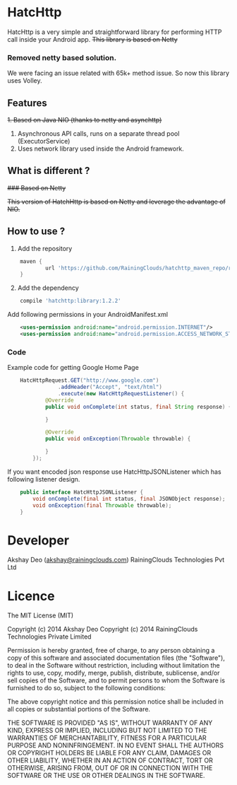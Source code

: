 # HatcHttp

HatcHttp is a very simple and straightforward library for performing HTTP call inside your
Android app. ~~This library is based on Netty~~

### Removed netty based solution.

We were facing an issue related with 65k+ method issue. So now this library uses Volley.
 
## Features

~~1. Based on Java NIO (thanks to netty and asynchttp)~~

1. Asynchronous API calls, runs on a separate thread pool (ExecutorService)
2. Uses network library used inside the Android framework.

## What is different ?

~~### Based on Netty~~

~~This version of HatchHttp is based on Netty and leverage the advantage of NIO.~~

## How to use ?

1. Add the repository
```gradle
    maven {
            url 'https://github.com/RainingClouds/hatchttp_maven_repo/raw/master/'
    }
```
2. Add the dependency
```gradle
    compile 'hatchttp:library:1.2.2'
```
Add following permissions in your AndroidManifest.xml
```xml
    <uses-permission android:name="android.permission.INTERNET"/>
    <uses-permission android:name="android.permission.ACCESS_NETWORK_STATE"/>
```
 
### Code
Example code for getting Google Home Page
```java
    HatcHttpRequest.GET("http://www.google.com")
                .addHeader("Accept", "text/html")
                .execute(new HatcHttpRequestListener() {
            @Override
            public void onComplete(int status, final String response) {

            }

            @Override
            public void onException(Throwable throwable) {

            }
        });
```

If you want encoded json response use HatcHttpJSONListener which has following listener design.
```java
    public interface HatcHttpJSONListener {
        void onComplete(final int status, final JSONObject response);
        void onException(final Throwable throwable);
    }
```


# Developer

Akshay Deo (akshay@rainingclouds.com)
RainingClouds Technologies Pvt Ltd

# Licence 

The MIT License (MIT)

Copyright (c) 2014 Akshay Deo
Copyright (c) 2014 RainingClouds Technologies Private Limited

Permission is hereby granted, free of charge, to any person obtaining a copy of this software and associated documentation files (the "Software"), to deal in the Software without restriction, including without limitation the rights to use, copy, modify, merge, publish, distribute, sublicense, and/or sell copies of the Software, and to permit persons to whom the Software is furnished to do so, subject to the following conditions:

The above copyright notice and this permission notice shall be included in all copies or substantial portions of the Software.

THE SOFTWARE IS PROVIDED "AS IS", WITHOUT WARRANTY OF ANY KIND, EXPRESS OR IMPLIED, INCLUDING BUT NOT LIMITED TO THE WARRANTIES OF MERCHANTABILITY, FITNESS FOR A PARTICULAR PURPOSE AND NONINFRINGEMENT. IN NO EVENT SHALL THE AUTHORS OR COPYRIGHT HOLDERS BE LIABLE FOR ANY CLAIM, DAMAGES OR OTHER LIABILITY, WHETHER IN AN ACTION OF CONTRACT, TORT OR OTHERWISE, ARISING FROM, OUT OF OR IN CONNECTION WITH THE SOFTWARE OR THE USE OR OTHER DEALINGS IN THE SOFTWARE.
